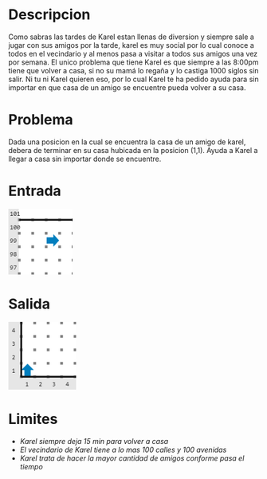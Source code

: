 # Descripcion

Como sabras las tardes de Karel estan llenas de diversion y siempre sale a jugar con sus amigos por la tarde, karel es muy social por lo cual conoce a todos en el vecindario y al menos pasa a visitar a todos sus amigos una vez por semana. El unico problema que tiene Karel es que siempre a las 8:00pm tiene que volver a casa, si no su mamá lo regaña y lo castiga 1000 siglos sin salir. Ni tu ni Karel quieren eso, por lo cual Karel te ha pedido ayuda para sin importar en que casa de un amigo se encuentre pueda volver a su casa.

# Problema

Dada una posicion en la cual se encuentra la casa de un amigo de karel, debera de terminar en su casa hubicada en la posicion (1,1). Ayuda a Karel a llegar a casa sin importar donde se encuentre.

# Entrada

![Entrada](entrada.png)

# Salida

![Salida](salida.png)

# Limites

* *Karel siempre deja 15 min para volver a casa*
* *El vecindario de Karel tiene a lo mas 100 calles y 100 avenidas*
* *Karel trata de hacer la mayor cantidad de amigos conforme pasa el tiempo*

